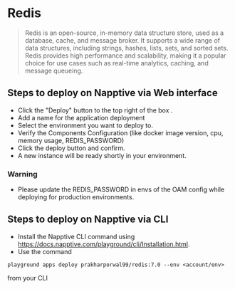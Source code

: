 # Redis

> Redis is an open-source, in-memory data structure store, used as a database, cache, and message broker. It supports a wide range of data structures, including strings, hashes, lists, sets, and sorted sets. Redis provides high performance and scalability, making it a popular choice for use cases such as real-time analytics, caching, and message queueing.

## Steps to deploy on Napptive via Web interface
- Click the "Deploy" button to the top right of the box .
- Add a name for the application deployment
- Select the environment you want to deploy to.
- Verify the Components Configuration (like  docker image version, cpu, memory usage, REDIS_PASSWORD)
- Click the deploy button and confirm.
- A new instance will be ready shortly in your environment.

### Warning
- Please update the REDIS_PASSWORD in envs of the OAM config while deploying for production environments.


## Steps to deploy on Napptive via CLI 
- Install the Napptive CLI command using https://docs.napptive.com/playground/cli/Installation.html.
- Use the command 
```
playground apps deploy prakharporwal99/redis:7.0 --env <account/env>
```
from your CLI
